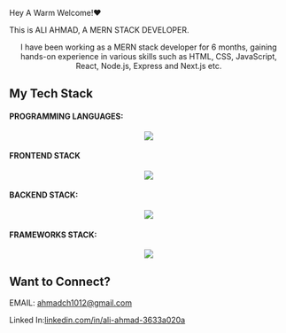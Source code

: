Hey A Warm Welcome!❤️

This is ALI AHMAD, A MERN STACK DEVELOPER.



<p align="center">I have been working as a MERN stack developer for 6 months, gaining hands-on experience in various skills such as HTML, CSS, JavaScript, React, Node.js, Express and Next.js etc.</p>

<h2>My Tech Stack</h2>

<h4>PROGRAMMING LANGUAGES:</h4>

<p align="center">
  <a href="https://skillicons.dev">
    <img src="https://skillicons.dev/icons?i=javascript" />
  </a>
</p>

<h4>FRONTEND STACK</h4>
<p align="center">
  <a href="https://skillicons.dev">
    <img src="https://skillicons.dev/icons?i=html,css,react,bootstrap,tailwind,materialui&theme=light" />
  </a>
</p>

<h4>BACKEND STACK:</h4>

<p align="center">
  <a href="https://skillicons.dev">
    <img src="https://skillicons.dev/icons?i=nodejs,express,mongodb&theme=light" />
  </a>
</p>

<h4>FRAMEWORKS STACK:</h4>

<p align="center">
  <a href="https://skillicons.dev">
    <img src="https://skillicons.dev/icons?i=nextjs&theme=light" />
  </a>
</p>

<h2>Want to Connect?</h2>

EMAIL: ahmadch1012@gmail.com

Linked In:<a href="linkedin.com/in/ali-ahmad-3633a020a">linkedin.com/in/ali-ahmad-3633a020a</a>
